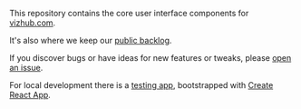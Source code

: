 This repository contains the core user interface components for [vizhub.com](https://vizhub.com).

It's also where we keep our [public backlog](https://github.com/datavis-tech/vizhub-ui/projects/1).

If you discover bugs or have ideas for new features or tweaks, please [open an issue](https://github.com/datavis-tech/vizhub-ui/issues/new).

For local development there is a [testing app](./src/testingApp), bootstrapped with [Create React App](https://github.com/facebook/create-react-app).
